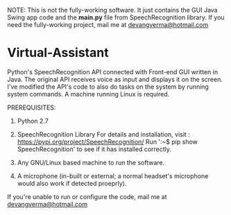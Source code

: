 NOTE: This is not the fully-working software. It just contains the GUI Java Swing app code and the __main.py__ file from
SpeechRecognition library. If you need the fully-working project, mail me at devangverma@hotmail.com

# Virtual-Assistant
Python's SpeechRecognition API connected with Front-end GUI written in Java. 
The original API receives voice as input and displays it on the screen. 
I've modified the API's code to also do tasks on the system by running system commands. 
A machine running Linux is required.

PREREQUISITES:

1. Python 2.7

2. SpeechRecognition Library
   For details and installation, visit : https://pypi.org/project/SpeechRecognition/
   Run ':~$ pip show SpeechRecognition' to see if it has installed correctly.
   
3. Any GNU/Linux based machine to run the software.

4. A microphone (in-built or external; a normal headset's microphone would also work if detected proeprly).

If you're unable to run or configure the code, mail me at devangverma@hotmail.com

